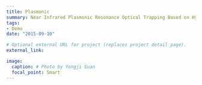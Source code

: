 ```yaml
---
title: Plasmonic
summary: Near Infrared Plasmonic Resonance Optical Trapping Based on Hybrid Metal Nanorod.
tags:
- Demo
date: "2015-09-10"

# Optional external URL for project (replaces project detail page).
external_link: 

image:
  caption: # Photo by Yongji Guan
  focal_point: Smart
---
```

